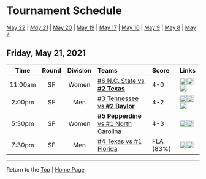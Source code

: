 <a name="top"></a>  

# Tournament Schedule  

[May 22](./05-22.md) &#124; *[May 21](./05-21.md)* &#124; [May 20](./05-20.md) &#124; [May 19](./05-19.md) &#124; [May 17](./05-17.md) &#124; [May 16](./05-16.md) &#124; [May 9](./05-09.md) &#124; [May 8](./05-08.md) &#124; [May 7](./05-07.md)

## Friday, May 21, 2021 <a name="05-21"></a>  

| **Time** | **Round** | **Division** | **Teams** | **Score** | **Links** |  
| :------: | :-------: | :----------: | :-------- | :-------- | :-------- |  
| 11:00am  | SF        | Women        | [#6 N.C. State vs <b>#2 Texas</b>](../ncaaw/matches/R5_11-20_NCST_vs_TEX.md) | 4-0       | <a href="http://scores.tennisticker.de/usa/ustanc/conf/league/sb.html?tournid=793&clubid=265-286&cn1=Texas&cn2=NC%20State&ci1=265&ci2=286&lid=83" target="_blank"><img src="https://abs-0.twimg.com/emoji/v2/svg/1f4ca.svg" width="18" height="18" /></a><a href="https://www.ustanationalcampus.com/content/dam/nationalcampus/collegiate/ncaa2021/pdf/WSFTEXNCSU.pdf" target="_blank"><img src="https://abs-0.twimg.com/emoji/v2/svg/1f4dd.svg" width="18" height="18" /></a><a href="https://www.ustanationalcampus.com/content/dam/nationalcampus/collegiate/ncaa2021/pdf/WSFTEXNCSUQuotes.pdf" target="_blank"><img src="https://abs-0.twimg.com/emoji/v2/svg/1f399.svg" width="18" height="18" /></a> |  
| 2:00pm   | SF        | Men          | [#3 Tennessee vs <b>#2 Baylor</b>](../ncaam/matches/R5_11-20_TENN_vs_BAY.md) | 4-2       | <a href="http://scores.tennisticker.de/usa/ustanc/conf/league/sb.html?tournid=794&clubid=552-257&cn1=Baylor&cn2=Tennessee&ci1=552&ci2=257&lid=82" target="_blank"><img src="https://abs-0.twimg.com/emoji/v2/svg/1f4ca.svg" width="18" height="18" /></a><a href="https://www.ustanationalcampus.com/content/dam/nationalcampus/collegiate/ncaa2021/pdf/MSFBAYTENN.pdf" target="_blank"><img src="https://abs-0.twimg.com/emoji/v2/svg/1f4dd.svg" width="18" height="18" /></a><a href="https://www.ustanationalcampus.com/content/dam/nationalcampus/collegiate/ncaa2021/pdf/MSFBAYTENNQuotes.pdf" target="_blank"><img src="https://abs-0.twimg.com/emoji/v2/svg/1f399.svg" width="18" height="18" /></a> |  
| 5:30pm   | SF        | Women        | [<b>#5 Pepperdine</b> vs #1 North Carolina](../ncaaw/matches/R5_1-10_PEPP_vs_UNC.md) | 4-3       | <a href="http://scores.tennisticker.de/usa/ustanc/conf/league/sb.html?tournid=792&clubid=584-733&cn1=UNC&cn2=Pepperdine&ci1=584&ci2=733&lid=83" target="_blank"><img src="https://abs-0.twimg.com/emoji/v2/svg/1f4ca.svg" width="18" height="18" /></a><a href="https://www.ustanationalcampus.com/content/dam/nationalcampus/collegiate/ncaa2021/pdf/WSFPEPPUNC.pdf" target="_blank"><img src="https://abs-0.twimg.com/emoji/v2/svg/1f4dd.svg" width="18" height="18" /></a> |  
| 7:30pm   | SF        | Men          | [#4 Texas vs #1 Florida](../ncaam/matches/R5_1-10_TEX_vs_FLA.md) | FLA (83%) | <a href="http://scores.tennisticker.de/usa/ustanc/conf/lp.html?lid=82" target="_blank"><img src="https://abs-0.twimg.com/emoji/v2/svg/1f4ca.svg" width="18" height="18" /></a><a href="https://tennischannel.com/?utm_source=tennis-dot-com&utm_medium=navigation" target="_blank"><img src="https://abs-0.twimg.com/emoji/v2/svg/1f4fa.svg" width="18" height="18" /></a> |  

------

Return to the [Top](#top) &#124; [Home Page](../../index.md)
